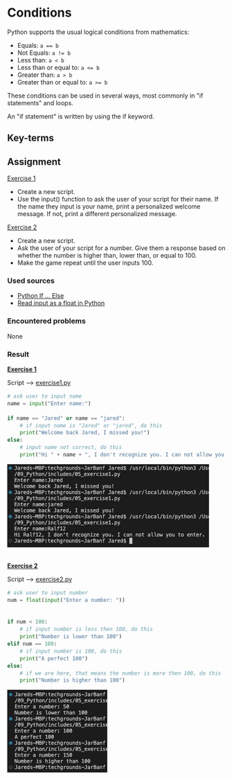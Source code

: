 # Conditions

Python supports the usual logical conditions from mathematics:

- Equals: `a == b`
- Not Equals: `a != b`
- Less than: `a < b`
- Less than or equal to: `a <= b`
- Greater than: `a > b`
- Greater than or equal to: `a >= b`

These conditions can be used in several ways, most commonly in "if statements" and loops.

An "if statement" is written by using the if keyword.

## Key-terms


## Assignment

<ins>Exercise 1</ins>

- Create a new script.
- Use the input() function to ask the user of your script for their name. If the name they input is your name, print a personalized welcome message. If not, print a different personalized message.

<ins>Exercise 2</ins>

- Create a new script.
- Ask the user of your script for a number. Give them a response based on whether the number is higher than, lower than, or equal to 100.
- Make the game repeat until the user inputs 100.

### Used sources
- [Python If ... Else](https://www.w3schools.com/python/python_conditions.asp)
- [Read input as a float in Python](https://www.includehelp.com/python/read-input-as-a-float.aspx)

### Encountered problems
None

### Result

**<ins>Exercise 1</ins>**

Script --> [exercise1.py](/09_Python/includes/05_exercise1.py)

```py
# ask user to input name
name = input("Enter name:")

if name == "Jared" or name == "jared":
    # if input name is "Jared" or "jared", do this
    print("Welcome back Jared, I missed you!")
else:
    # input name not correct, do this
    print("Hi " + name + ", I don't recognize you. I can not allow you to enter.")
```

![exercise1.py](/09_Python/includes/05_conditions1.png)<br><br>

**<ins>Exercise 2</ins>**

Script --> [exercise2.py](/09_Python/includes/05_exercise2.py)

```py
# ask user to input number
num = float(input("Enter a number: "))


if num < 100:
    # if input number is less then 100, do this
    print("Number is lower than 100")
elif num == 100:
    # if input number is 100, do this
    print("A perfect 100")
else:
    # if we are here, that means the number is more then 100, do this
    print("Number is higher than 100")
```

![exercise2.py](/09_Python/includes/05_conditions2.png)<br><br>